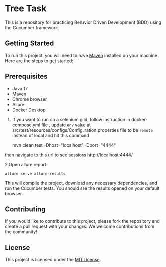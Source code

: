 # Tree Task

This is a repository for practicing Behavior Driven Development (BDD) using the Cucumber framework.


## Getting Started

To run this project, you will need to have [Maven](https://maven.apache.org/) installed on your machine. Here are the steps to get started:

## Prerequisites

- Java 17
- Maven
- Chrome browser
- Allure
- Docker Desktop


1. If you want to run on a selenium grid, follow instruction in docker-compose.yml file
, update `env` value at src/test/resources/configs/Configuration.properties file to be `remote` instead of local and hit this command

    mvn clean test -Dhost="localhost" -Dport="4444"
    
then navigate to this url to see sessions http://localhost:4444/



2.Open allure report:

    allure serve allure-results


This will compile the project, download any necessary dependencies, and run the Cucumber tests. You should see the results opened on your default browser.

## Contributing

If you would like to contribute to this project, please fork the repository and create a pull request with your changes. We welcome contributions from the community!

## License

This project is licensed under the [MIT License](https://opensource.org/licenses/MIT).
